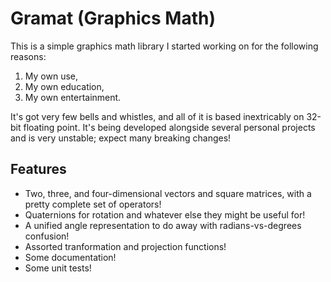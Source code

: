 # Gramat (<b>Gra</b>phics <b>Mat</b>h)

This is a simple graphics math library I started working on for the following
reasons:

1. My own use,
2. My own education,
3. My own entertainment.

It's got very few bells and whistles, and all of it is based inextricably on
32-bit floating point. It's being developed alongside several personal projects
and is very unstable; expect many breaking changes!

## Features
- Two, three, and four-dimensional vectors and square matrices, with a pretty
  complete set of operators!
- Quaternions for rotation and whatever else they might be useful for!
- A unified angle representation to do away with radians-vs-degrees confusion!
- Assorted tranformation and projection functions!
- Some documentation!
- Some unit tests!
